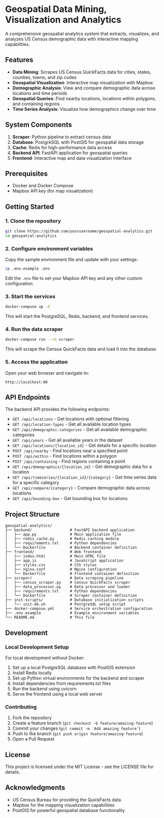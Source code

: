 # Geospatial Data Mining, Visualization and Analytics

A comprehensive geospatial analytics system that extracts, visualizes, and analyzes US Census demographic data with interactive mapping capabilities.

## Features

- **Data Mining**: Scrapes US Census QuickFacts data for cities, states, counties, towns, and zip codes
- **Geospatial Visualization**: Interactive map visualization with Mapbox
- **Demographic Analysis**: View and compare demographic data across locations and time periods  
- **Geospatial Queries**: Find nearby locations, locations within polygons, and containing regions
- **Time Series Analysis**: Visualize how demographics change over time

## System Components

1. **Scraper**: Python pipeline to extract census data
2. **Database**: PostgreSQL with PostGIS for geospatial data storage
3. **Cache**: Redis for high-performance data access
4. **Backend API**: FastAPI application for geospatial queries
5. **Frontend**: Interactive map and data visualization interface

## Prerequisites

- Docker and Docker Compose
- Mapbox API key (for map visualization)

## Getting Started

### 1. Clone the repository

```bash
git clone https://github.com/yourusername/geospatial-analytics.git
cd geospatial-analytics
```

### 2. Configure environment variables

Copy the sample environment file and update with your settings:

```bash
cp .env.example .env
```

Edit the `.env` file to set your Mapbox API key and any other custom configuration.

### 3. Start the services

```bash
docker-compose up -d
```

This will start the PostgreSQL, Redis, backend, and frontend services.

### 4. Run the data scraper

```bash
docker-compose run --rm scraper
```

This will scrape the Census QuickFacts data and load it into the database.

### 5. Access the application

Open your web browser and navigate to:

```
http://localhost:80
```

## API Endpoints

The backend API provides the following endpoints:

- `GET /api/locations` - Get locations with optional filtering
- `GET /api/location-types` - Get all available location types
- `GET /api/demographic-categories` - Get all available demographic categories
- `GET /api/years` - Get all available years in the dataset
- `GET /api/locations/{location_id}` - Get details for a specific location
- `POST /api/nearby` - Find locations near a specified point
- `POST /api/within` - Find locations within a polygon
- `POST /api/containing` - Find regions containing a point
- `GET /api/demographics/{location_id}` - Get demographic data for a location
- `GET /api/timeseries/{location_id}/{category}` - Get time series data for a specific category
- `GET /api/compare/{category}` - Compare demographic data across locations
- `GET /api/bounding-box` - Get bounding box for locations

## Project Structure

```
geospatial-analytics/
├── backend/                 # FastAPI backend application
│   ├── app.py               # Main application file
│   ├── redis_cache.py       # Redis caching module
│   ├── requirements.txt     # Python dependencies
│   └── Dockerfile           # Backend container definition
├── frontend/                # Web frontend
│   ├── index.html           # Main HTML file
│   ├── app.js               # JavaScript application
│   ├── styles.css           # CSS styles
│   ├── nginx.conf           # Nginx configuration
│   └── Dockerfile           # Frontend container definition
├── scraper/                 # Data scraping pipeline
│   ├── census_scraper.py    # Census QuickFacts scraper
│   ├── data_processor.py    # Data processor and loader
│   ├── requirements.txt     # Python dependencies
│   └── Dockerfile           # Scraper container definition
├── init-scripts/            # Database initialization scripts
│   └── init-db.sh           # PostgreSQL setup script
├── docker-compose.yml       # Service orchestration configuration
├── .env.example             # Example environment variables
└── README.md                # This file
```

## Development

### Local Development Setup

For local development without Docker:

1. Set up a local PostgreSQL database with PostGIS extension
2. Install Redis locally
3. Set up Python virtual environments for the backend and scraper
4. Install dependencies from requirements.txt files
5. Run the backend using uvicorn
6. Serve the frontend using a local web server

### Contributing

1. Fork the repository
2. Create a feature branch (`git checkout -b feature/amazing-feature`)
3. Commit your changes (`git commit -m 'Add amazing feature'`)
4. Push to the branch (`git push origin feature/amazing-feature`)
5. Open a Pull Request

## License

This project is licensed under the MIT License - see the LICENSE file for details.

## Acknowledgments

- US Census Bureau for providing the QuickFacts data
- Mapbox for the mapping visualization capabilities
- PostGIS for powerful geospatial database functionality